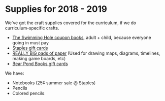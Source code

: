 # Supplies for 2018 - 2019

We've got the craft supplies covered for the curriculum, if we do curriculum-specific crafts.

* [The Swimming Hole coupon books](https://theswimmingholestowe.com/rates/), adult + child, because everyone going in must pay
* [Staples gift cards](https://www.staples.com/Staples-Logo-Gift-Card-50/product_2609920)
* [REALLY BIG pads of paper](https://www.staples.com/Melissa-Doug-Deluxe-Easel-Pad-Bundle-2-Pack/product_178001) (Used for drawing maps, diagrams, timelines, making game boards, etc)
* [Bear Pond Books gift cards](https://www.bearpondbooks.com/bear-pond-gift-card)

We have:

* Notebooks (25¢ summer sale @ Staples)
* Pencils
* Colored pencils
